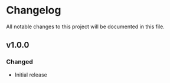 # Changelog
All notable changes to this project will be documented in this file.

## v1.0.0
### Changed
 - Initial release

